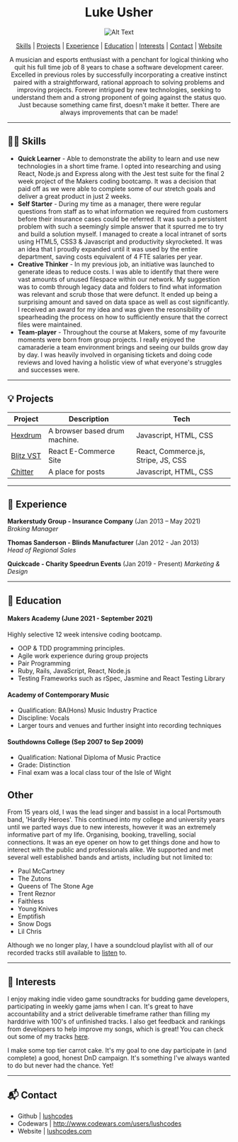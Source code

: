 <div align='center'>

# Luke Usher

![Alt Text](https://media.giphy.com/media/Nx0rz3jtxtEre/giphy.gif)

[Skills](#skills)  |  [Projects](#projects)  |  [Experience](#experience) | [Education](#education) | [Interests](#interests) | [Contact](#contact) | [Website](https://www.lushcodes.com)


A musician and esports enthusiast with a penchant for logical thinking who quit his full time job of 8 years to chase a software development career.
Excelled in previous roles by successfully incorporating a creative instinct paired with a straightforward, rational approach to solving problems and improving projects.
Forever intrigued by new technologies, seeking to understand them and a strong proponent of going against the status quo. Just because something came first, doesn't make it better. There are always improvements that can be made! 
 </div>
 
 ***

## <a name="skills">🤸‍♂️ Skills</a>

- **Quick Learner** - Able to demonstrate the ability to learn and use new technologies in a short time frame. I opted into researching and using React, Node.js and Express along with the Jest test suite for the final 2 week project of the Makers coding bootcamp. It was a decision that paid off as we were able to complete some of our stretch goals and deliver a great product in just 2 weeks.
- **Self Starter** - During my time as a manager, there were regular questions from staff as to what information we required from customers before their insurance cases could be referred. It was such a persistent problem with such a seemingly simple answer that it spurred me to try and build a solution myself. I managed to create a local intranet of sorts using HTML5, CSS3 & Javascript and productivity skyrocketed. It was an idea that I proudly expanded until it was used by the entire department, saving costs equivalent of 4 FTE salaries per year.
- **Creative Thinker** - In my previous job, an initiative was launched to generate ideas to reduce costs. I was able to identify that there were vast amounts of unused filespace within our network. My suggestion was to comb through legacy data and folders to find what information was relevant and scrub those that were defunct. It ended up being a surprising amount and saved on data space as well as cost significantly. I received an award for my idea and was given the resonsibility of spearheading the process on how to sufficiently ensure that the correct files were maintained.
- **Team-player** - Throughout the course at Makers, some of my favourite moments were born from group projects. I really enjoyed the camaraderie a team environment brings and seeing our builds grow day by day. I was heavily involved in organising tickets and doing code reviews and loved having a holistic view of what everyone's struggles and successes were.

***



## <a name="projects">💡 Projects</a>

Project | Description | Tech 
--- | --- | --- 
[Hexdrum][2] | A browser based drum machine. | Javascript, HTML, CSS |
[Blitz VST][4] | React E-Commerce Site | React, Commerce.js, Stripe, JS, CSS  |
[Chitter][3] | A place for posts | Javascript, HTML, CSS |

***

## <a name="experience">🔮 Experience</a>

**Markerstudy Group - Insurance Company** (Jan 2013 – May 2021)    
*Broking Manager*

**Thomas Sanderson - Blinds Manufacturer** (Jan 2012 - Jan 2013)   
*Head of Regional Sales*

**Quickcade - Charity Speedrun Events** (Jan 2019 - Present)
*Marketing & Design*

***

## <a name="education">🧠 Education</a>

#### Makers Academy (June 2021 - September 2021)
Highly selective 12 week intensive coding bootcamp.

- OOP & TDD programming principles.
- Agile work experience during group projects
- Pair Programming
- Ruby, Rails, JavaScript, React, Node.js
- Testing Frameworks such as rSpec, Jasmine and React Testing Library

#### Academy of Contemporary Music
- Qualification: BA(Hons) Music Industry Practice
- Discipline: Vocals
- Larger tours and venues and further insight into recording techniques

#### Southdowns College  (Sep 2007 to Sep 2009)
- Qualification: National Diploma of Music Practice
- Grade: Distinction
- Final exam was a local class tour of the Isle of Wight

## Other

From 15 years old, I was the lead singer and bassist in a local Portsmouth band, 'Hardly Heroes'.
This continued into my college and university years until we parted ways due to new interests, however it was an extremely informative part of my life.
Organising, booking, travelling, social connections. It was an eye opener on how to get things done and how to interect with the public and professionals alike.
We supported and met several well established bands and artists, including but not limited to:

- Paul McCartney
- The Zutons
- Queens of The Stone Age
- Trent Reznor
- Faithless
- Young Knives
- Emptifish
- Snow Dogs
- Lil Chris

Although we no longer play, I have a soundcloud playlist with all of our recorded tracks still available to [listen](https://soundcloud.com/luke-usher-964328048) to.

***

## <a name="interests">🎵 Interests</a>

I enjoy making indie video game soundtracks for budding game developers, participating in weekly game jams when I can.
It's great to have accountability and a strict deliverable timeframe rather than filling my harddrive with 100's of unfinished tracks.
I also get feedback and rankings from developers to help improve my songs, which is great!
You can check out some of my tracks [here](https://soundcloud.com/octonyte).

I make some top tier carrot cake. 
It's my goal to one day participate in (and complete) a good, honest DnD campaign. It's something I've always wanted to do but never had the chance. Yet!

***

## <a name="contact">📬 Contact</a>
- Github | [lushcodes][1]
- Codewars | http://www.codewars.com/users/lushcodes
- Website | [lushcodes.com](http://www.lushcodes.com)

[1]: https://github.com/lushcodes
[2]: https://github.com/lushcodes/hexdrum
[3]: https://github.com/lushcodes/frontend-api-challenge
[4]: https://blitzvst.netlify.app

